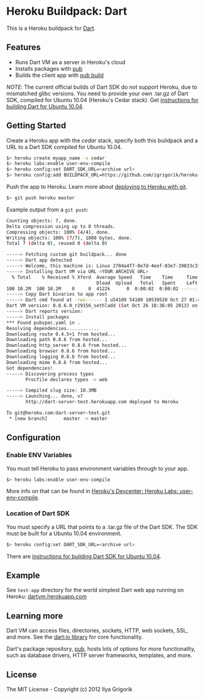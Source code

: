 # Heroku Buildpack: Dart

This is a Heroku buildpack for [Dart][].

## Features

* Runs Dart VM as a server in Heroku's cloud
* Installs packages with [pub][]
* Builds the client app with [pub build][build]

*NOTE*: The current official builds of Dart SDK do not support Heroku, due to
mismatched glibc versions. You need to provide your own .tar.gz of Dart SDK,
compiled for Ubuntu 10.04 (Heroku's Cedar stack). Get
[instructions for building Dart for Ubuntu 10.04][buildforubuntu].

## Getting Started

Create a Heroku app with the _cedar_ stack, specify both this
buildpack and a URL to a Dart SDK compiled for Ubuntu 10.04.

```bash
$> heroku create myapp_name -s cedar
$> heroku labs:enable user-env-compile
$> heroku config:set DART_SDK_URL=<archive url>
$> heroku config:add BUILDPACK_URL=https://github.com/igrigorik/heroku-buildpack-dart.git
```

Push the app to Heroku. Learn more about [deploying to Heroku with git][deploy].

```bash
$> git push heroku master
```

Example output from a `git push`:

```bash
Counting objects: 7, done.
Delta compression using up to 8 threads.
Compressing objects: 100% (4/4), done.
Writing objects: 100% (7/7), 1008 bytes, done.
Total 7 (delta 0), reused 0 (delta 0)

-----> Fetching custom git buildpack... done
-----> Dart app detected
-----> Welcome, this machine is: Linux 2704a4f7-0e7d-4eef-83e7-39833c31aa74 3.8.11-ec2 #1 SMP Fri May 3 09:11:15 UTC 2013 x86_64 GNU/Linux
-----> Installing Dart VM via URL <YOUR ARCHIVE URL>
  % Total    % Received % Xferd  Average Speed   Time    Time     Time  Current
                                 Dload  Upload   Total   Spent    Left  Speed
100 10.2M  100 10.2M    0     0  4122k      0  0:00:02  0:00:02 --:--:-- 4150k
-----> Copy Dart binaries to app root
-----> Dart cmd found at -rwx------ 1 u54109 54109 10539520 Oct 27 01:49 /app/dart-sdk/bin/dart
Dart VM version: 0.8.6.0_r29156_sethladd (Sat Oct 26 18:36:05 2013) on "linux_x64"
-----> Dart reports version: 
-----> Install packages
*** Found pubspec.yaml in .
Resolving dependencies............
Downloading route 0.4.5+1 from hosted...
Downloading path 0.8.6 from hosted...
Downloading http_server 0.8.6 from hosted...
Downloading browser 0.8.6 from hosted...
Downloading logging 0.8.6 from hosted...
Downloading mime 0.8.6 from hosted...
Got dependencies!
-----> Discovering process types
       Procfile declares types -> web

-----> Compiled slug size: 10.3MB
-----> Launching... done, v7
       http://dart-server-test.herokuapp.com deployed to Heroku

To git@heroku.com:dart-server-test.git
 * [new branch]      master -> master
```

## Configuration

### Enable ENV Variables

You must tell Heroku to pass environment variables through to your app.

```bash
$> heroku labs:enable user-env-compile
```

More info on that can be found in
[Heroku's Devcenter: Heroku Labs: user-env-compile][envcompile].

### Location of Dart SDK

You must specify a URL that points to a .tar.gz file of the Dart SDK. The SDK
must be built for a Ubuntu 10.04 environment.

```bash
$> heroku config:set DART_SDK_URL=<archive url>
```

There are [instructions for building Dart SDK for Ubuntu 10.04][buildforubuntu].

## Example 

See `test-app` directory for the world simplest Dart web app running on
Heroku: [dartvm.herokuapp.com](http://dartvm.herokuapp.com/)

## Learning more

Dart VM can access files, directories, sockets, HTTP, web sockets, SSL, and
more. See the [dart:io library][io] for core functionality.

Dart's package repository, [pub][], hosts lots of options for more
functionality, such as database drivers, HTTP server frameworks, templates,
and more.

## License

The MIT License - Copyright (c) 2012 Ilya Grigorik

[io]: https://api.dartlang.org/docs/channels/stable/latest/dart_io.html
[pub]: http://pub.dartlang.org
[dart]: https://www.dartlang.org
[build]: http://pub.dartlang.org/doc/pub-build.html
[example]: https://github.com/igrigorik/heroku-buildpack-dart/tree/master/test-app
[deploy]: https://devcenter.heroku.com/articles/git
[envcompile]: https://devcenter.heroku.com/articles/labs-user-env-compile
[buildforubuntu]: https://code.google.com/p/dart/wiki/BuildDartSDKOnUbuntu10_04